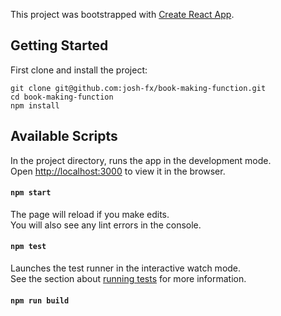 This project was bootstrapped with [Create React App](https://github.com/facebook/create-react-app).

## Getting Started

First clone and install the project:

```
git clone git@github.com:josh-fx/book-making-function.git
cd book-making-function
npm install
```

## Available Scripts

In the project directory, runs the app in the development mode.<br>
Open [http://localhost:3000](http://localhost:3000) to view it in the browser.

#### `npm start`

The page will reload if you make edits.<br>
You will also see any lint errors in the console.

#### `npm test`

Launches the test runner in the interactive watch mode.<br>
See the section about [running tests](https://facebook.github.io/create-react-app/docs/running-tests) for more information.

#### `npm run build`
